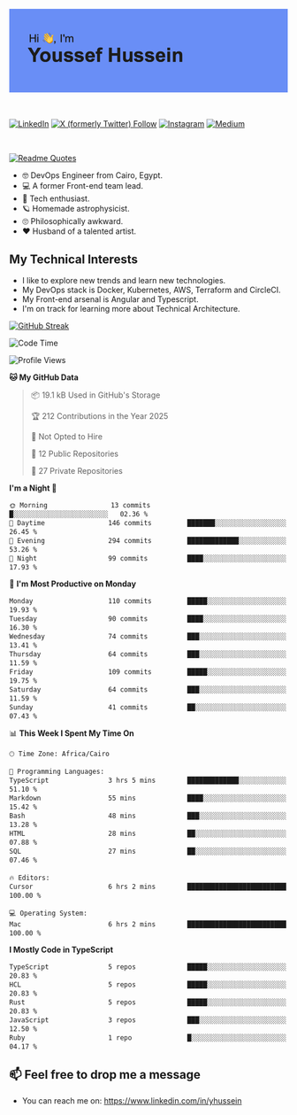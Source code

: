[![Youssef's GitHub Banner](./assets/youssef-hussein.png)](https://github.com/yorki404)

</br>

[![LinkedIn](https://img.shields.io/badge/linkedin-%230077B5.svg?style=for-the-badge&logo=linkedin&logoColor=white)](https://www.linkedin.com/in/yhussein/)
[![X (formerly Twitter) Follow](https://img.shields.io/twitter/follow/devqikHQ?style=for-the-badge&logo=X&logoColor=White&labelColor=White)](https://twitter.com/devqikHQ)
[![Instagram](https://img.shields.io/badge/devqik-E4405F?style=for-the-badge&logo=Instagram&logoColor=white)](https://instagram.com/devqik)
[![Medium](https://img.shields.io/badge/Medium-12100E?style=for-the-badge&logo=medium&logoColor=white)](https://medium.com/@devqik)

</br>

[![Readme Quotes](https://quotes-github-readme.vercel.app/api?type=horizontal&theme=dark)](https://github.com/piyushsuthar/github-readme-quotes)

- :nerd_face: DevOps Engineer from Cairo, Egypt.
- :computer: A former Front-end team lead.
- :satellite: Tech enthusiast.
- :ringed_planet: Homemade astrophysicist.
- :roll_eyes: Philosophically awkward.
- :heart: Husband of a talented artist.

## My Technical Interests

- I like to explore new trends and learn new technologies.
- My DevOps stack is Docker, Kubernetes, AWS, Terraform and CircleCI.
- My Front-end arsenal is Angular and Typescript.
- I'm on track for learning more about Technical Architecture.

[![GitHub Streak](https://streak-stats.demolab.com/?user=devqik&theme=dark)](https://git.io/streak-stats)

<!--START_SECTION:waka-->
![Code Time](http://img.shields.io/badge/Code%20Time-940%20hrs%2059%20mins-blue)

![Profile Views](http://img.shields.io/badge/Profile%20Views-1-blue)

**🐱 My GitHub Data** 

> 📦 19.1 kB Used in GitHub's Storage 
 > 
> 🏆 212 Contributions in the Year 2025
 > 
> 🚫 Not Opted to Hire
 > 
> 📜 12 Public Repositories 
 > 
> 🔑 27 Private Repositories 
 > 
**I'm a Night 🦉** 

```text
🌞 Morning                13 commits          █░░░░░░░░░░░░░░░░░░░░░░░░   02.36 % 
🌆 Daytime                146 commits         ███████░░░░░░░░░░░░░░░░░░   26.45 % 
🌃 Evening                294 commits         █████████████░░░░░░░░░░░░   53.26 % 
🌙 Night                  99 commits          ████░░░░░░░░░░░░░░░░░░░░░   17.93 % 
```
📅 **I'm Most Productive on Monday** 

```text
Monday                   110 commits         █████░░░░░░░░░░░░░░░░░░░░   19.93 % 
Tuesday                  90 commits          ████░░░░░░░░░░░░░░░░░░░░░   16.30 % 
Wednesday                74 commits          ███░░░░░░░░░░░░░░░░░░░░░░   13.41 % 
Thursday                 64 commits          ███░░░░░░░░░░░░░░░░░░░░░░   11.59 % 
Friday                   109 commits         █████░░░░░░░░░░░░░░░░░░░░   19.75 % 
Saturday                 64 commits          ███░░░░░░░░░░░░░░░░░░░░░░   11.59 % 
Sunday                   41 commits          ██░░░░░░░░░░░░░░░░░░░░░░░   07.43 % 
```


📊 **This Week I Spent My Time On** 

```text
🕑︎ Time Zone: Africa/Cairo

💬 Programming Languages: 
TypeScript               3 hrs 5 mins        █████████████░░░░░░░░░░░░   51.10 % 
Markdown                 55 mins             ████░░░░░░░░░░░░░░░░░░░░░   15.42 % 
Bash                     48 mins             ███░░░░░░░░░░░░░░░░░░░░░░   13.28 % 
HTML                     28 mins             ██░░░░░░░░░░░░░░░░░░░░░░░   07.88 % 
SQL                      27 mins             ██░░░░░░░░░░░░░░░░░░░░░░░   07.46 % 

🔥 Editors: 
Cursor                   6 hrs 2 mins        █████████████████████████   100.00 % 

💻 Operating System: 
Mac                      6 hrs 2 mins        █████████████████████████   100.00 % 
```

**I Mostly Code in TypeScript** 

```text
TypeScript               5 repos             █████░░░░░░░░░░░░░░░░░░░░   20.83 % 
HCL                      5 repos             █████░░░░░░░░░░░░░░░░░░░░   20.83 % 
Rust                     5 repos             █████░░░░░░░░░░░░░░░░░░░░   20.83 % 
JavaScript               3 repos             ███░░░░░░░░░░░░░░░░░░░░░░   12.50 % 
Ruby                     1 repo              █░░░░░░░░░░░░░░░░░░░░░░░░   04.17 % 
```




<!--END_SECTION:waka-->

## 📫 Feel free to drop me a message
- You can reach me on: https://www.linkedin.com/in/yhussein
